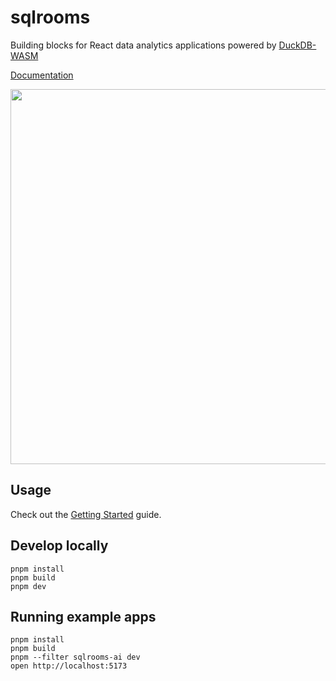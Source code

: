 # sqlrooms

Building blocks for React data analytics applications powered by [DuckDB-WASM](https://duckdb.org/docs/api/wasm/overview.html)

[Documentation](https://sqlrooms.github.io/)

<img width=600 src=https://github.com/user-attachments/assets/1897cb57-9602-493c-ad82-2723c9f4e0f7>

## Usage

Check out the [Getting Started](https://sqlrooms.github.io/getting-started.html) guide.

## Develop locally

    pnpm install
    pnpm build
    pnpm dev

## Running example apps

    pnpm install
    pnpm build
    pnpm --filter sqlrooms-ai dev
    open http://localhost:5173
